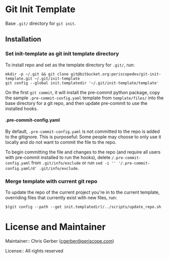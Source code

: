 # Git Init Template

Base `.git/` directory for `git init`.

## Installation

### Set init-template as git init template directory

To install repo and set as the template directory for `.git/`, run:

```
mkdir -p ~/.git && git clone git@bitbucket.org:periscopedev/git-init-template.git ~/.git/init-template
git config --global init.templatedir '~/.git/init-template/template'
```

On the first `git commit`, it will install the pre-commit python package, copy
the sample `.pre-commit-config.yaml` template from `template/files/` into the
base directory for a git repo, and then update pre-commit to use the installed
hooks.

#### .pre-commit-config.yaml

By default, `.pre-commit-config.yaml` is not committed to the repo is added to
the gitignore. This is purposeful: Some people may choose to only use it locally
and do not want to commit the file to the repo.

To begin committing the file and changes to the repo (and require all users with
pre-commit installed to run the hooks), delete `/.pre-commit-config.yaml` from
`.git/info/exclude` or run `sed -i '' '/.pre-commit-config.yaml/d' .git/info/exclude`.

### Merge template with current git repo

To update the repo of the current project you're in to the current template,
overriding files that currently exist with new files, run:

```
$(git config --path --get init.templatedir)/../scripts/update_repo.sh
```

# License and Maintainer

Maintainer:: Chris Gerber (<cgerber@periscope.com>)

License:: All rights reserved

